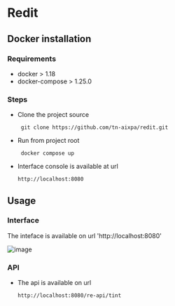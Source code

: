 # Redit

## Docker installation

### Requirements
- docker > 1.18
- docker-compose > 1.25.0

### Steps
- Clone the project source
  ```
   git clone https://github.com/tn-aixpa/redit.git
  ```

- Run from project root
  ```
   docker compose up
   ```

- Interface console is available at url
  ```
  http://localhost:8080
  ```

## Usage

### Interface
The inteface is available on url 'http://localhost:8080'

 ![image](https://github.com/tn-aixpa/redit/edit/main/assets/1.png)


### API

- The api is available on url
  ```
  http://localhost:8080/re-api/tint
  ```

  


 
